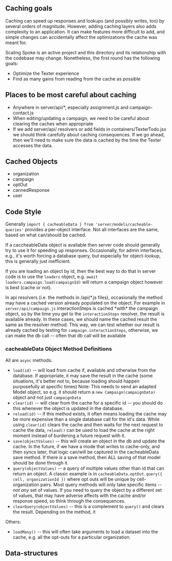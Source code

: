 ## Caching goals

Caching can speed up responses and lookups (and possibly writes, too) by several orders of
magnitude. However, adding caching layers also adds complexity to an application. It can
make features more difficult to add, and simple changes can accidentally affect the optimizations
the cache was meant for.

Scaling Spoke is an active project and this directory and its relationship with the codebase
may change. Nonetheless, the first round has the following goals:

- Optimize the Texter experience
- Find as many gains from reading from the cache as possible

## Places to be most careful about caching

- Anywhere in server/api/\*, especially assignment.js and campaign-contact.js
- When editing/updating a campaign, we need to be careful about clearing the caches when appropriate
- If we add server/api/ resolvers or add fields in containers/TexterTodo.jsx
  we should think carefully about caching consequences. If we go ahead, then we'll need
  to make sure the data is cached by the time the Texter accesses the data.

## Cached Objects

- organization
- campaign
- optOut
- cannedResponse
- user

## Code Style

Generally `import { cacheableData } from 'server/models/cacheable-queries'` provides a
per-object interface. Not all interfaces are the same, based on what can/should be cached.

If a caccheableData object is available then server code should generally try to use it
for speeding up responses. Occasionally, for admin interfaces, e.g., it's worth
forcing a database query, but especially for object-lookup, this is generally just inefficient.

If you are loading an object by id, then the best way to do that in server code is to
use the `loaders` object, e.g. `await loaders.campaign.load(campaignId)` will return
a campaign object however is best (cache or not).

In api resolvers (i.e. the methods in /api/*.js files), occasionally the method may have a
cached version already populated on the object.
For example in `server/api/campaign.js` interactionSteps is cached *with\* the campaign object,
so by the time you get to the `interactionSteps` resolver, the result is available already.
In these cases, we should name the cached result the same as the resolver method. This way,
we can test whether our result is already cached by testing for `campaign.interactionSteps`, otherwise,
we can make the db call -- often that db call will be available

### cacheableData Object Method Definitions

All are `async` methods.

- `load(id)` -- will load from cache if, available and otherwise from the database.
  If appropriate, it may save the result in the cache (some situations,
  it's better not to, because loading should happen purposefully at specific times)
  Note: This needs to send an adapted Model object, so e.g. it should return a
  `new Campaign(campaignData)` object and not just `campaignData`
- `clear(id)` -- will clear from the cache for a specific id -- you should do this whenever
  the object is updated in the database.
- `reload(id)` -- if this method exists, it often means loading the cache may be more
  expensive than a single database call for the id's data. While using `clear(id)` clears
  the cache and then waits for the next request to cache the data, `reload()` can be used
  to load the cache at the right moment instead of burdening a future request with it.
- `save(objectValues)` -- this will create an object in the db and update the cache.
  In the future, if we have a mode that writes to cache-only, and then syncs later, that
  logic can/will be captured in the cacheableData save method. If there _is_ a save method,
  then ALL saving of that model should be done through it.
- `query(objectValues)` -- a query of multiple values other than id that can return an object.
  A classic example is in `cacheableData.optOut.query({ cell, organizationId })` where opt outs
  will be unique by cell-organization pairs. Most query methods will only take specific
  items -- _not any_ set of values. If you need to query the object by a different set of
  values, that may have adverse affects with the cache and/or response speed, so think through
  the consequences.
- `clearQuery(objectValues)` -- this is a complement to `query()` and clears the result.
  Depending on the method, it

Others:

- `loadMany()` -- this will often take arguments to load a dataset into the cache, e.g. all
  the opt-outs for a particular organization.

## Data-structures
